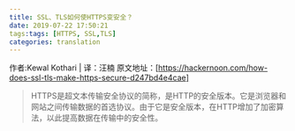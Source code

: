 ```yaml
---
title: SSL、TLS如何使HTTPS变安全？
date: 2019-07-22 17:50:21
tags:tags: [HTTPS, SSL,TLS]
categories: translation
---
```


作者:Kewal Kothari | 译：汪楠
原文地址：[https://hackernoon.com/how-does-ssl-tls-make-https-secure-d247bd4e4cae]

> HTTPS是超文本传输安全协议的简称，是HTTP的安全版本。它是浏览器和网站之间传输数据的首选协议。由于它是安全版本，在HTTP增加了加密算法，以此提高数据在传输中的安全性。